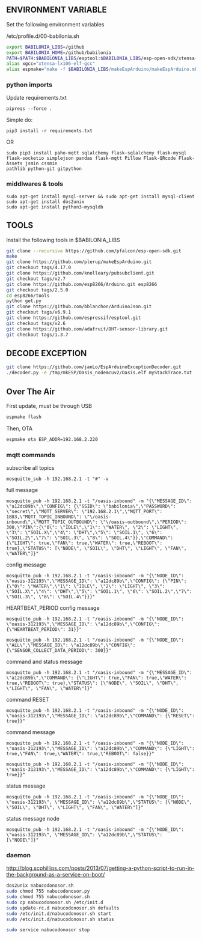 ## ENVIRONMENT VARIABLE
Set the following environment variables

/etc/profile.d/00-babilonia.sh
```bash
export BABILONIA_LIBS=/github
export BABILONIA_HOME=/github/babilonia
PATH=$PATH:$BABILONIA_LIBS/esptool:$BABILONIA_LIBS/esp-open-sdk/xtensa-lx106-elf/bin
alias xgcc="xtensa-lx106-elf-gcc"
alias espmake="make -f $BABILONIA_LIBS/makeEspArduino/makeEspArduino.mk"
```

### python imports
Update requirements.txt
```
pipreqs --force .
```
Simple do:
```
pip3 install -r requirements.txt
```
OR
```
sudo pip3 install paho-mqtt sqlalchemy flask-sqlalchemy flask-mysql flask-socketio simplejson pandas flask-mqtt Pillow Flask-QRcode Flask-Assets jsmin cssmin
pathlib python-git gitpython
```

### middlwares & tools
```
sudo apt-get install mysql-server && sudo apt-get install mysql-client
sudo apt-get install dos2unix
sudo apt-get install python3-mysqldb
```



## TOOLS
Install the following tools in $BABILONIA_LIBS
```bash
git clone --recursive https://github.com/pfalcon/esp-open-sdk.git
make
git clone https://github.com/plerup/makeEspArduino.git
git checkout tags/4.17.0
git clone https://github.com/knolleary/pubsubclient.git
git checkout tags/v2.7
git clone https://github.com/esp8266/Arduino.git esp8266
git checkout tags/2.5.0
cd esp8266/tools
python get.py
git clone https://github.com/bblanchon/ArduinoJson.git
git checkout tags/v6.9.1
git clone https://github.com/espressif/esptool.git
git checkout tags/v2.6
git clone https://github.com/adafruit/DHT-sensor-library.git
git checkout tags/1.3.7
```

## DECODE EXCEPTION
```bash
git clone https://github.com/janLo/EspArduinoExceptionDecoder.git
./decoder.py -e /tmp/mkESP/Oasis_nodemcuv2/Oasis.elf myStackTrace.txt
```
## Over The Air
First update, must be through USB
```bash
espmake flash
```
Then, OTA
```bash
espmake ota ESP_ADDR=192.168.2.220
```

### mqtt commands

subscribe all topics
```
mosquitto_sub -h 192.168.2.1 -t "#" -v
```
full message
```
mosquitto_pub -h 192.168.2.1 -t "/oasis-inbound" -m "{\"MESSAGE_ID\": \"a12dc89b\",\"CONFIG\": {\"SSID\": \"babilonia\",\"PASSWORD\": \"secret\",\"MQTT_SERVER\": \"192.168.2.1\",\"MQTT_PORT\": 1883,\"MQTT_TOPIC_INBOUND\": \"\/oasis-inbound\",\"MQTT_TOPIC_OUTBOUND\": \"\/oasis-outbound\",\"PERIOD\": 300,\"PIN\":{\"0\": \"IDLE\",\"1\": \"WATER\", \"2\": \"LIGHT\", \"3\": \"SOIL.X\",\"4\": \"DHT\",\"5\": \"SOIL.1\", \"6\": \"SOIL.2\",\"7\": \"SOIL.3\", \"8\": \"SOIL.4\"}},\"COMMAND\": {\"LIGHT\": true,\"FAN\": true,\"WATER\": true,\"REBOOT\": true},\"STATUS\": [\"NODE\", \"SOIL\", \"DHT\", \"LIGHT\", \"FAN\", \"WATER\"]}"
```

config message
```
mosquitto_pub -h 192.168.2.1 -t "/oasis-inbound" -m "{\"NODE_ID\": \"oasis-312193\",\"MESSAGE_ID\": \"a12dc89b\",\"CONFIG\": {\"PIN\":{\"0\": \"WATER\",\"1\": \"IDLE\", \"2\": \"LIGHT\", \"3\": \"SOIL.X\",\"4\": \"DHT\",\"5\": \"SOIL.1\", \"6\": \"SOIL.2\",\"7\": \"SOIL.3\", \"8\": \"SOIL.4\"}}}"
```

HEARTBEAT_PERIOD config message
```
mosquitto_pub -h 192.168.2.1 -t "/oasis-inbound" -m "{\"NODE_ID\": \"oasis-312193\",\"MESSAGE_ID\": \"a12dc89b\",\"CONFIG\": {\"HEARTBEAT_PERIOD\": 31}}"

mosquitto_pub -h 192.168.2.1 -t "/oasis-inbound" -m "{\"NODE_ID\": \"ALL\",\"MESSAGE_ID\": \"a12dc89b\",\"CONFIG\": {\"SENSOR_COLLECT_DATA_PERIOD\": 300}}"
```

command and status message
```
mosquitto_pub -h 192.168.2.1 -t "/oasis-inbound" -m "{\"MESSAGE_ID\": \"a12dc89b\",\"COMMAND\": {\"LIGHT\": true,\"FAN\": true,\"WATER\": true,\"REBOOT\": true},\"STATUS\": [\"NODE\", \"SOIL\", \"DHT\", \"LIGHT\", \"FAN\", \"WATER\"]}"
```

command RESET
```
mosquitto_pub -h 192.168.2.1 -t "/oasis-inbound" -m "{\"NODE_ID\": \"oasis-312193\",\"MESSAGE_ID\": \"a12dc89b\",\"COMMAND\": {\"RESET\": true}}"
```

command message
```
mosquitto_pub -h 192.168.2.1 -t "/oasis-inbound" -m "{\"NODE_ID\": \"oasis-312193\",\"MESSAGE_ID\": \"a12dc89b\",\"COMMAND\": {\"LIGHT\": true,\"FAN\": true,\"WATER\": true,\"REBOOT\": false}}"

mosquitto_pub -h 192.168.2.1 -t "/oasis-inbound" -m "{\"NODE_ID\": \"oasis-312193\",\"MESSAGE_ID\": \"a12dc89b\",\"COMMAND\": {\"LIGHT\": true}}"
```

status message
```
mosquitto_pub -h 192.168.2.1 -t "/oasis-inbound" -m "{\"NODE_ID\": \"oasis-312193\", \"MESSAGE_ID\": \"a12dc89b\",\"STATUS\": [\"NODE\", \"SOIL\", \"DHT\", \"LIGHT\", \"FAN\", \"WATER\"]}"
```

status message node
```
mosquitto_pub -h 192.168.2.1 -t "/oasis-inbound" -m "{\"NODE_ID\": \"oasis-312193\", \"MESSAGE_ID\": \"a12dc89b\",\"STATUS\": [\"NODE\"]}"
```


### daemon
http://blog.scphillips.com/posts/2013/07/getting-a-python-script-to-run-in-the-background-as-a-service-on-boot/

```bash
dos2unix nabucodonosor.sh
sudo chmod 755 nabucodonosor.py
sudo chmod 755 nabucodonosor.sh
sudo cp nabucodonosor.sh /etc/init.d
sudo update-rc.d nabucodonosor.sh defaults
sudo /etc/init.d/nabucodonosor.sh start
sudo /etc/init.d/nabucodonosor.sh status

sudo service nabucodonosor stop
```
